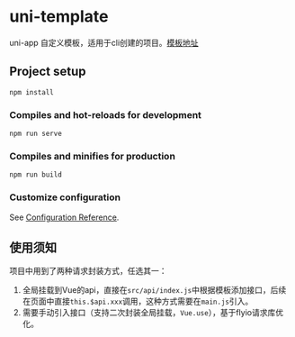 # uni-template
uni-app 自定义模板，适用于cli创建的项目。[模板地址](https://gitee.com/hishion.com/uni-template)

## Project setup
```
npm install
```

### Compiles and hot-reloads for development
```
npm run serve
```

### Compiles and minifies for production
```
npm run build
```

### Customize configuration
See [Configuration Reference](https://cli.vuejs.org/config/).

## 使用须知
项目中用到了两种请求封装方式，任选其一：
1. 全局挂载到Vue的api，直接在```src/api/index.js```中根据模板添加接口，后续在页面中直接```this.$api.xxx```调用，这种方式需要在```main.js```引入。
2. 需要手动引入接口（支持二次封装全局挂载，```Vue.use```），基于flyio请求库优化。
